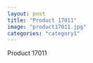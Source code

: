```yaml
---
layout: post
title: "Product 17011"
image: "product17011.jpg"
categories: "category1"
---
```

Product 17011
